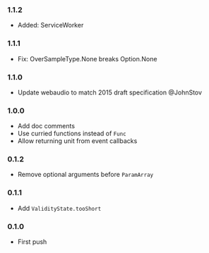 ### 1.1.2

* Added: ServiceWorker

### 1.1.1

* Fix: OverSampleType.None breaks Option.None

### 1.1.0

* Update webaudio to match 2015 draft specification @JohnStov

### 1.0.0

* Add doc comments
* Use curried functions instead of `Func`
* Allow returning unit from event callbacks

### 0.1.2

* Remove optional arguments before `ParamArray`

### 0.1.1

* Add `ValidityState.tooShort`

### 0.1.0

* First push
